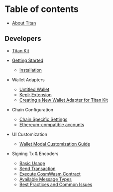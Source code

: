 # Table of contents

- [About Titan](README.md)

## Developers

- [Titan Kit](titan-kit/README.md)

- [Getting Started]()
  - [Installation](titan-kit/getting-started/installation.md)
- Wallet Adapters
  - [Untitled Wallet](titan-kit/wallet-adapters/untitled-wallet.md)
  - [Keplr Extension](titan-kit/wallet-adapters/keplr-extension.md)
  - [Creating a New Wallet Adapter for Titan Kit](titan-kit/wallet-adapters/creating-a-new-wallet-adapter-for-titan-kit.md)
- Chain Configuration
  - [Chain Specific Settings](titan-kit/chain-configuration/chain-specific-settings.md)
  - [Ethereum-compatible accounts](titan-kit/chain-configuration/ethereum-compatible-accounts.md)
- UI Customization
  - [Wallet Modal Customization Guide](titan-kit/ui-customization/wallet-modal-customization-guide.md)
- Signing Tx & Encoders
  - [Basic Usage](titan-kit/signing-tx-and-encoders/basic-usage.md)
  - [Send Transaction](titan-kit/signing-tx-and-encoders/send-transaction.md)
  - [Execute CosmWasm Contract](titan-kit/signing-tx-and-encoders/execute-cosmwasm-contract.md)
  - [Available Message Types](titan-kit/signing-tx-and-encoders/available-message-types.md)
  - [Best Practices and Common Issues](titan-kit/signing-tx-and-encoders/best-practices-and-common-issues.md)
